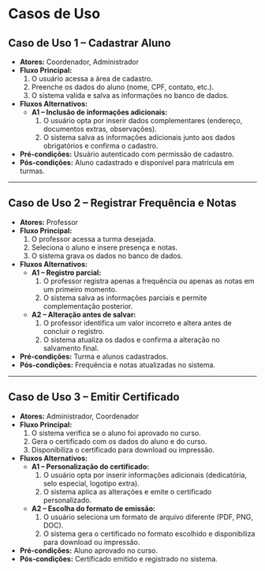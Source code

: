 # Casos de Uso

## **Caso de Uso 1 – Cadastrar Aluno**
- **Atores:** Coordenador, Administrador  
- **Fluxo Principal:**  
  1. O usuário acessa a área de cadastro.  
  2. Preenche os dados do aluno (nome, CPF, contato, etc.).  
  3. O sistema valida e salva as informações no banco de dados.  
- **Fluxos Alternativos:**  
  - **A1 – Inclusão de informações adicionais:**  
    1. O usuário opta por inserir dados complementares (endereço, documentos extras, observações).  
    2. O sistema salva as informações adicionais junto aos dados obrigatórios e confirma o cadastro.  
- **Pré-condições:** Usuário autenticado com permissão de cadastro.  
- **Pós-condições:** Aluno cadastrado e disponível para matrícula em turmas.

---

## **Caso de Uso 2 – Registrar Frequência e Notas**
- **Atores:** Professor  
- **Fluxo Principal:**  
  1. O professor acessa a turma desejada.  
  2. Seleciona o aluno e insere presença e notas.  
  3. O sistema grava os dados no banco de dados.  
- **Fluxos Alternativos:**  
  - **A1 – Registro parcial:**  
    1. O professor registra apenas a frequência ou apenas as notas em um primeiro momento.  
    2. O sistema salva as informações parciais e permite complementação posterior.  
  - **A2 – Alteração antes de salvar:**  
    1. O professor identifica um valor incorreto e altera antes de concluir o registro.  
    2. O sistema atualiza os dados e confirma a alteração no salvamento final.  
- **Pré-condições:** Turma e alunos cadastrados.  
- **Pós-condições:** Frequência e notas atualizadas no sistema.

---

## **Caso de Uso 3 – Emitir Certificado**
- **Atores:** Administrador, Coordenador  
- **Fluxo Principal:**  
  1. O sistema verifica se o aluno foi aprovado no curso.  
  2. Gera o certificado com os dados do aluno e do curso.  
  3. Disponibiliza o certificado para download ou impressão.  
- **Fluxos Alternativos:**  
  - **A1 – Personalização do certificado:**  
    1. O usuário opta por inserir informações adicionais (dedicatória, selo especial, logotipo extra).  
    2. O sistema aplica as alterações e emite o certificado personalizado.  
  - **A2 – Escolha do formato de emissão:**  
    1. O usuário seleciona um formato de arquivo diferente (PDF, PNG, DOC).  
    2. O sistema gera o certificado no formato escolhido e disponibiliza para download ou impressão.  
- **Pré-condições:** Aluno aprovado no curso.  
- **Pós-condições:** Certificado emitido e registrado no sistema.